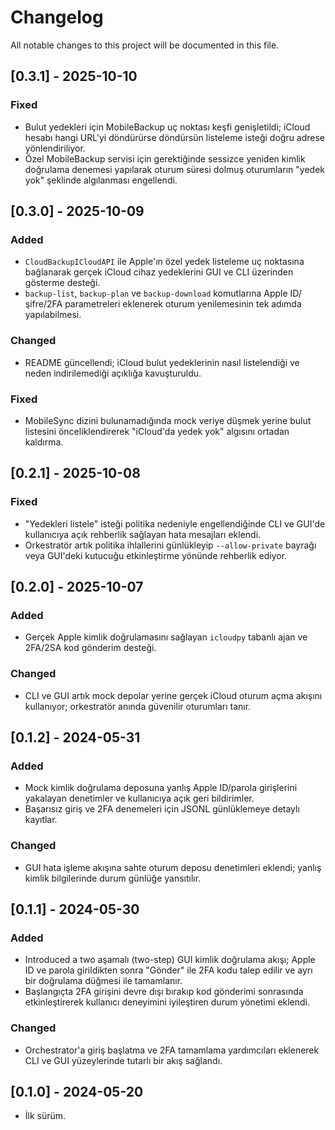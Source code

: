 # Changelog

All notable changes to this project will be documented in this file.

## [0.3.1] - 2025-10-10
### Fixed
- Bulut yedekleri için MobileBackup uç noktası keşfi genişletildi; iCloud hesabı hangi URL'yi döndürürse döndürsün listeleme
  isteği doğru adrese yönlendiriliyor.
- Özel MobileBackup servisi için gerektiğinde sessizce yeniden kimlik doğrulama denemesi yapılarak oturum süresi dolmuş
  oturumların "yedek yok" şeklinde algılanması engellendi.

## [0.3.0] - 2025-10-09
### Added
- `CloudBackupICloudAPI` ile Apple'ın özel yedek listeleme uç noktasına bağlanarak gerçek iCloud cihaz
  yedeklerini GUI ve CLI üzerinden gösterme desteği.
- `backup-list`, `backup-plan` ve `backup-download` komutlarına Apple ID/şifre/2FA parametreleri eklenerek
  oturum yenilemesinin tek adımda yapılabilmesi.

### Changed
- README güncellendi; iCloud bulut yedeklerinin nasıl listelendiği ve neden indirilemediği açıklığa kavuşturuldu.

### Fixed
- MobileSync dizini bulunamadığında mock veriye düşmek yerine bulut listesini önceliklendirerek "iCloud'da yedek yok" algısını ortadan kaldırma.

## [0.2.1] - 2025-10-08
### Fixed
- "Yedekleri listele" isteği politika nedeniyle engellendiğinde CLI ve GUI'de kullanıcıya açık rehberlik sağlayan hata mesajları eklendi.
- Orkestratör artık politika ihlallerini günlükleyip `--allow-private` bayrağı veya GUI'deki kutucuğu etkinleştirme yönünde rehberlik ediyor.

## [0.2.0] - 2025-10-07
### Added
- Gerçek Apple kimlik doğrulamasını sağlayan `icloudpy` tabanlı ajan ve 2FA/2SA kod gönderim desteği.

### Changed
- CLI ve GUI artık mock depolar yerine gerçek iCloud oturum açma akışını kullanıyor; orkestratör anında güvenilir oturumları tanır.

## [0.1.2] - 2024-05-31
### Added
- Mock kimlik doğrulama deposuna yanlış Apple ID/parola girişlerini yakalayan denetimler ve kullanıcıya açık geri bildirimler.
- Başarısız giriş ve 2FA denemeleri için JSONL günlüklemeye detaylı kayıtlar.

### Changed
- GUI hata işleme akışına sahte oturum deposu denetimleri eklendi; yanlış kimlik bilgilerinde durum günlüğe yansıtılır.

## [0.1.1] - 2024-05-30
### Added
- Introduced a two aşamalı (two-step) GUI kimlik doğrulama akışı; Apple ID ve parola girildikten sonra "Gönder" ile 2FA kodu talep edilir ve ayrı bir doğrulama düğmesi ile tamamlanır.
- Başlangıçta 2FA girişini devre dışı bırakıp kod gönderimi sonrasında etkinleştirerek kullanıcı deneyimini iyileştiren durum yönetimi eklendi.

### Changed
- Orchestrator'a giriş başlatma ve 2FA tamamlama yardımcıları eklenerek CLI ve GUI yüzeylerinde tutarlı bir akış sağlandı.

## [0.1.0] - 2024-05-20
- İlk sürüm.
